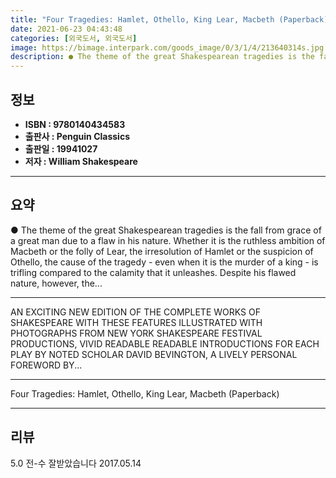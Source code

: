 ```yaml
---
title: "Four Tragedies: Hamlet, Othello, King Lear, Macbeth (Paperback)"
date: 2021-06-23 04:43:48
categories: [외국도서, 외국도서]
image: https://bimage.interpark.com/goods_image/0/3/1/4/213640314s.jpg
description: ● The theme of the great Shakespearean tragedies is the fall from grace of a great man due to a flaw in his nature. Whether it is the ruthless ambition of Macb
---
```


## **정보**

- **ISBN : 9780140434583**
- **출판사 : Penguin Classics**
- **출판일 : 19941027**
- **저자 : William Shakespeare**

------



## **요약**

●  The theme of the great Shakespearean tragedies is the fall from grace of a great man due to a flaw in his nature. Whether it is the ruthless ambition of Macbeth or the folly of Lear, the irresolution of Hamlet or the suspicion of Othello, the cause of the tragedy - even when it is the murder of a king - is trifling compared to the calamity that it unleashes. Despite his flawed nature, however, the...

------

AN EXCITING NEW EDITION OF THE COMPLETE WORKS OF SHAKESPEARE WITH THESE FEATURES ILLUSTRATED WITH PHOTOGRAPHS FROM NEW YORK SHAKESPEARE FESTIVAL PRODUCTIONS, VIVID READABLE READABLE INTRODUCTIONS FOR EACH PLAY BY NOTED SCHOLAR DAVID BEVINGTON, A LIVELY PERSONAL FOREWORD BY... 

------


Four Tragedies: Hamlet, Othello, King Lear, Macbeth (Paperback) 

------


## **리뷰** 

5.0 전-수 잘받았습니다  2017.05.14 <br/>